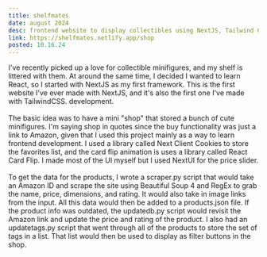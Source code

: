 ```yaml
---
title: shelfmates
date: august 2024
desc: frontend website to display collectibles using NextJS, Tailwind CSS, and an Amazon web scraper using Python and BS4
link: https://shelfmates.netlify.app/shop
posted: 10.16.24
---
```

I've recently picked up a love for collectible minifigures, and my shelf is littered with them. At around the same time, I decided I wanted to learn React, so I started with NextJS as my first framework. This is the first website I've ever made with NextJS, and it's also the first one I've made with TailwindCSS. development.
<br><br>
The basic idea was to have a mini "shop" that stored a bunch of cute minifigures. I'm saying shop in quotes since the buy functionality was just a link to Amazon, given that I used this project mainly as a way to learn frontend development. I used a library called Next Client Cookies to store the favorites list, and the card flip animation is uses a library called React Card Flip. I made most of the UI myself but I used NextUI for the price slider.
<br><br>
To get the data for the products, I wrote a scraper.py script that would take an Amazon ID and scrape the site using Beautiful Soup 4 and RegEx to grab the name, price, dimensions, and rating. It would also take in image links from the input. All this data would then be added to a products.json file. If the product info was outdated, the updatedb.py script would revisit the Amazon link and update the price and rating of the product. I also had an updatetags.py script that went through all of the products to store the set of tags in a list. That list would then be used to display as filter buttons in the shop.